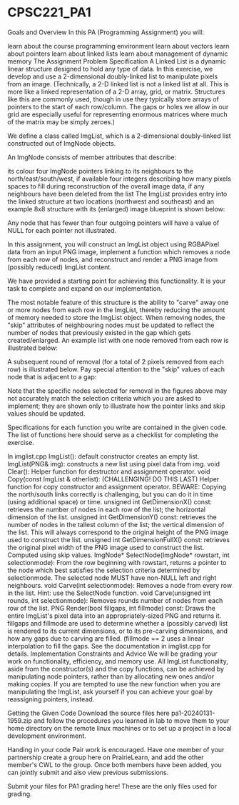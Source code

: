 # CPSC221_PA1
Goals and Overview
In this PA (Programming Assignment) you will:

learn about the course programming environment
learn about vectors
learn about pointers
learn about linked lists
learn about management of dynamic memory
The Assignment
Problem Specification
A Linked List is a dynamic linear structure designed to hold any type of data. In this exercise, we develop and use a 2-dimensional doubly-linked list to manipulate pixels from an image. (Technically, a 2-D linked list is not a linked list at all. This is more like a linked representation of a 2-D array, grid, or matrix. Structures like this are commonly used, though in use they typically store arrays of pointers to the start of each row/column. The gaps or holes we allow in our grid are especially useful for representing enormous matrices where much of the matrix may be simply zeroes.)

 

We define a class called ImgList, which is a 2-dimensional doubly-linked list constructed out of ImgNode objects.

An ImgNode consists of member attributes that describe:

its colour
four ImgNode pointers linking to its neighbours to the north/east/south/west, if available
four integers describing how many pixels spaces to fill during reconstruction of the overall image data, if any neighbours have been deleted from the list
The ImgList provides entry into the linked structure at two locations (northwest and southeast) and an example 8x8 structure with its (enlarged) image blueprint is shown below:



Any node that has fewer than four outgoing pointers will have a value of NULL for each pointer not illustrated.

 

In this assignment, you will construct an ImgList object using RGBAPixel data from an input PNG image, implement a function which removes a node from each row of nodes, and reconstruct and render a PNG image from (possibly reduced) ImgList content.

We have provided a starting point for achieving this functionality. It is your task to complete and expand on our implementation.

The most notable feature of this structure is the ability to "carve" away one or more nodes from each row in the ImgList, thereby reducing the amount of memory needed to store the ImgList object. When removing nodes, the "skip" attributes of neighbouring nodes must be updated to reflect the number of nodes that previously existed in the gap which gets created/enlarged. An example list with one node removed from each row is illustrated below:


A subsequent round of removal (for a total of 2 pixels removed from each row) is illustrated below. Pay special attention to the "skip" values of each node that is adjacent to a gap:


Note that the specific nodes selected for removal in the figures above may not accurately match the selection criteria which you are asked to implement; they are shown only to illustrate how the pointer links and skip values should be updated.

Specifications for each function you write are contained in the given code. The list of functions here should serve as a checklist for completing the exercise.

In imglist.cpp
ImgList(): default constructor creates an empty list.
ImgList(PNG& img): constructs a new list using pixel data from img.
void Clear(): Helper function for destructor and assignment operator.
void Copy(const ImgList & otherlist): (CHALLENGING! DO THIS LAST) Helper function for copy constructor and assignment operator. BEWARE: Copying the north/south links correctly is challenging, but you can do it in 
 time (using 
 additional space) or 
 time.
unsigned int GetDimensionX() const: retrieves the number of nodes in each row of the list; the horizontal dimension of the list.
unsigned int GetDimensionY() const: retrieves the number of nodes in the tallest column of the list; the vertical dimension of the list. This will always correspond to the original height of the PNG image used to construct the list.
unsigned int GetDimensionFullX() const: retrieves the original pixel width of the PNG image used to construct the list. Computed using skip values.
ImgNode* SelectNode(ImgNode* rowstart, int selectionmode): From the row beginning with rowstart, returns a pointer to the node which best satisfies the selection criteria determined by selectionmode. The selected node MUST have non-NULL left and right neighbours.
void Carve(int selectionmode): Removes a node from every row in the list. Hint: use the SelectNode function.
void Carve(unsigned int rounds, int selectionmode): Removes rounds number of nodes from each row of the list.
PNG Render(bool fillgaps, int fillmode) const: Draws the entire ImgList's pixel data into an appropriately-sized PNG and returns it. fillgaps and fillmode are used to determine whether a (possibly carved) list is rendered to its current dimensions, or to its pre-carving dimensions, and how any gaps due to carving are filled. (fillmode == 2 uses a linear interpolation to fill the gaps. See the documentation in imglist.cpp for details.
Implementation Constraints and Advice
We will be grading your work on functionality, efficiency, and memory use. All ImgList functionality, aside from the constructor(s) and the copy functions, can be achieved by manipulating node pointers, rather than by allocating new ones and/or making copies. If you are tempted to use the new function when you are manipulating the ImgList, ask yourself if you can achieve your goal by reassigning pointers, instead.

Getting the Given Code
Download the source files here pa1-20240131-1959.zip and follow the procedures you learned in lab to move them to your home directory on the remote linux machines or to set up a project in a local development environment.

Handing in your code
Pair work is encouraged. Have one member of your partnership create a group here on PrairieLearn, and add the other member's CWL to the group. Once both members have been added, you can jointly submit and also view previous submissions.

Submit your files for PA1 grading here! These are the only files used for grading.

